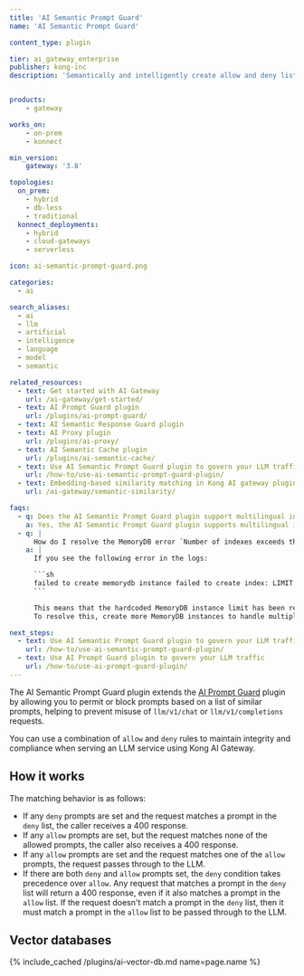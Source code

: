 ```yaml
---
title: 'AI Semantic Prompt Guard'
name: 'AI Semantic Prompt Guard'

content_type: plugin

tier: ai_gateway_enterprise
publisher: kong-inc
description: 'Semantically and intelligently create allow and deny lists of topics that can be requested across every LLM.'


products:
    - gateway

works_on:
    - on-prem
    - konnect

min_version:
    gateway: '3.8'

topologies:
  on_prem:
    - hybrid
    - db-less
    - traditional
  konnect_deployments:
    - hybrid
    - cloud-gateways
    - serverless

icon: ai-semantic-prompt-guard.png

categories:
  - ai

search_aliases:
  - ai
  - llm
  - artificial
  - intelligence
  - language
  - model
  - semantic

related_resources:
  - text: Get started with AI Gateway
    url: /ai-gateway/get-started/
  - text: AI Prompt Guard plugin
    url: /plugins/ai-prompt-guard/
  - text: AI Semantic Response Guard plugin
  - text: AI Proxy plugin
    url: /plugins/ai-proxy/
  - text: AI Semantic Cache plugin
    url: /plugins/ai-semantic-cache/
  - text: Use AI Semantic Prompt Guard plugin to govern your LLM traffic
    url: /how-to/use-ai-semantic-prompt-guard-plugin/
  - text: Embedding-based similarity matching in Kong AI gateway plugins
    url: /ai-gateway/semantic-similarity/

faqs:
  - q: Does the AI Semantic Prompt Guard plugin support multilingual input?
    a: Yes, the AI Semantic Prompt Guard plugin supports multilingual input—depending on the capabilities of the configured [embedding model](/plugins/ai-semantic-prompt-guard/reference/#schema--config-embeddings-model-provider). The plugin sends raw UTF-8 text to the embedding provider supported by AI Gateway (such as Azure, Bedrock, Gemini, Hugging Face, Mistral, or OpenAI). As long as the model supports multiple languages, semantic comparisons and rule enforcement will work as expected without requiring additional plugin configuration.
  - q: |
      How do I resolve the MemoryDB error `Number of indexes exceeds the limit`?
    a: |
      If you see the following error in the logs:

      ```sh
      failed to create memorydb instance failed to create index: LIMIT Number of indexes (11) exceeds the limit (10)
      ```

      This means that the hardcoded MemoryDB instance limit has been reached.
      To resolve this, create more MemoryDB instances to handle multiple {{page.name}} plugin instances.

next_steps:
  - text: Use AI Semantic Prompt Guard plugin to govern your LLM traffic
    url: /how-to/use-ai-semantic-prompt-guard-plugin/
  - text: Use AI Prompt Guard plugin to govern your LLM traffic
    url: /how-to/use-ai-prompt-guard-plugin/
---
```


The AI Semantic Prompt Guard plugin extends the [AI Prompt Guard](/plugins/ai-prompt-guard/) plugin by allowing you to permit or block prompts based on a list of similar prompts, helping to prevent misuse of `llm/v1/chat` or `llm/v1/completions` requests.

You can use a combination of `allow` and `deny` rules to maintain integrity and compliance when serving an LLM service using Kong AI Gateway.

## How it works

The matching behavior is as follows:
* If any `deny` prompts are set and the request matches a prompt in the `deny` list, the caller receives a 400 response.
* If any `allow` prompts are set, but the request matches none of the allowed prompts, the caller also receives a 400 response.
* If any `allow` prompts are set and the request matches one of the `allow` prompts, the request passes through to the LLM.
* If there are both `deny` and `allow` prompts set, the `deny` condition takes precedence over `allow`. Any request that matches a prompt in the `deny` list will return a 400 response, even if it also matches a prompt in the `allow` list. If the request doesn't match a prompt in the `deny` list, then it must match a prompt in the `allow` list to be passed through to the LLM.

## Vector databases

{% include_cached /plugins/ai-vector-db.md name=page.name %}

